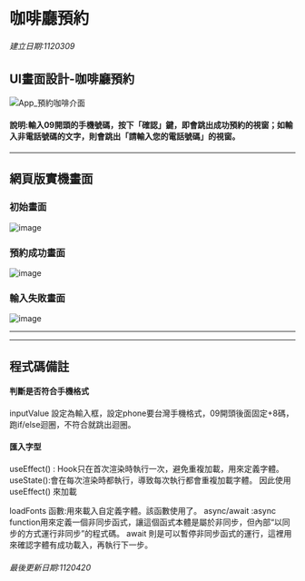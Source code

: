 # 咖啡廳預約
###### 建立日期:1120309

## UI畫面設計-咖啡廳預約
![App_預約咖啡介面](https://user-images.githubusercontent.com/33750244/233001861-2616651e-07ad-4053-980f-a80a22d67e18.png)

#### 說明:輸入09開頭的手機號碼，按下「確認」鍵，即會跳出成功預約的視窗；如輸入非電話號碼的文字，則會跳出「請輸入您的電話號碼」的視窗。

---
## 網頁版實機畫面
### 初始畫面
![image](https://user-images.githubusercontent.com/33750244/233247002-e9a34ff9-8ab9-418d-a894-0245ca7456e4.png)

### 預約成功畫面
![image](https://user-images.githubusercontent.com/33750244/233247315-4f60a5ad-da2e-4ac8-a7e3-a479fb554e07.png)

### 輸入失敗畫面
![image](https://user-images.githubusercontent.com/33750244/233247439-15f3d9ef-0f6e-4db4-a0f6-1570dd64b4c5.png)


---
---
## 程式碼備註
#### 判斷是否符合手機格式
inputValue 設定為輸入框，設定phone要台灣手機格式，09開頭後面固定+8碼，跑if/else迴圈，不符合就跳出迴圈。

#### 匯入字型
useEffect() : Hook只在首次渲染時執行一次，避免重複加載，用來定義字體。
useState():會在每次渲染時都執行，導致每次執行都會重複加載字體。
因此使用 useEffect() 來加載

loadFonts 函數:用來載入自定義字體。該函數使用了。
async/await :async function用來定義一個非同步函式，讓這個函式本體是屬於非同步，但內部“以同步的方式運行非同步”的程式碼。 await 則是可以暫停非同步函式的運行，這裡用來確認字體有成功載入，再執行下一步。



###### 最後更新日期:1120420
